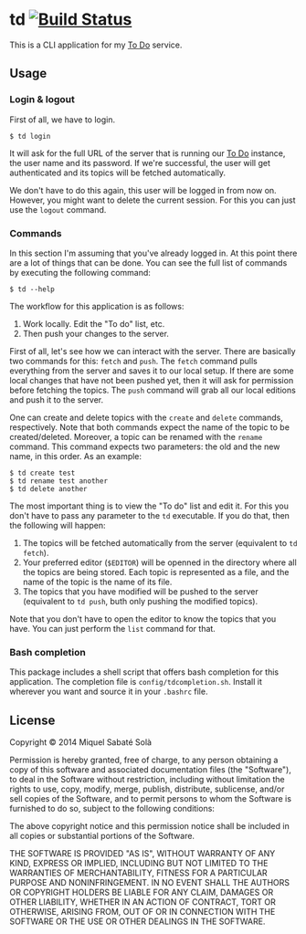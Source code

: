 # td [![Build Status](https://travis-ci.org/mssola/td.svg?branch=master)](https://travis-ci.org/mssola/td)

This is a CLI application for my [To Do](https://github.com/mssola/todo) service.

## Usage

### Login & logout

First of all, we have to login.

    $ td login

It will ask for the full URL of the server that is running our [To
Do](https://github.com/mssola/todo) instance, the user name and its password.
If we're successful, the user will get authenticated and its topics will be
fetched automatically.

We don't have to do this again, this user will be logged in from now on.
However, you might want to delete the current session. For this you can
just use the `logout` command.

### Commands

In this section I'm assuming that you've already logged in. At this point there
are a lot of things that can be done. You can see the full list of commands by
executing the following command:

    $ td --help

The workflow for this application is as follows:

1. Work locally. Edit the "To do" list, etc.
2. Then push your changes to the server.

First of all, let's see how we can interact with the server. There are
basically two commands for this: `fetch` and `push`. The `fetch` command pulls
everything from the server and saves it to our local setup. If there are
some local changes that have not been pushed yet, then it will ask for
permission before fetching the topics. The `push` command will grab all
our local editions and push it to the server.

One can create and delete topics with the `create` and `delete` commands,
respectively. Note that both commands expect the name of the topic to be
created/deleted. Moreover, a topic can be renamed with the `rename` command.
This command expects two parameters: the old and the new name, in this order.
As an example:

    $ td create test
    $ td rename test another
    $ td delete another

The most important thing is to view the "To do" list and edit it. For this you
don't have to pass any parameter to the `td` executable. If you do that, then
the following will happen:

1. The topics will be fetched automatically from the server (equivalent to `td
   fetch`).
2. Your preferred editor (`$EDITOR`) will be openned in the directory where all
   the topics are being stored. Each topic is represented as a file, and the
   name of the topic is the name of its file.
3. The topics that you have modified will be pushed to the server (equivalent
   to `td push`, buth only pushing the modified topics).

Note that you don't have to open the editor to know the topics that you have.
You can just perform the `list` command for that.

### Bash completion

This package includes a shell script that offers bash completion for this
application. The completion file is `config/tdcompletion.sh`. Install it
wherever you want and source it in your `.bashrc` file.

## License

Copyright &copy; 2014 Miquel Sabaté Solà

Permission is hereby granted, free of charge, to any person obtaining
a copy of this software and associated documentation files (the
"Software"), to deal in the Software without restriction, including
without limitation the rights to use, copy, modify, merge, publish,
distribute, sublicense, and/or sell copies of the Software, and to
permit persons to whom the Software is furnished to do so, subject to
the following conditions:

The above copyright notice and this permission notice shall be
included in all copies or substantial portions of the Software.

THE SOFTWARE IS PROVIDED "AS IS", WITHOUT WARRANTY OF ANY KIND,
EXPRESS OR IMPLIED, INCLUDING BUT NOT LIMITED TO THE WARRANTIES OF
MERCHANTABILITY, FITNESS FOR A PARTICULAR PURPOSE AND
NONINFRINGEMENT. IN NO EVENT SHALL THE AUTHORS OR COPYRIGHT HOLDERS BE
LIABLE FOR ANY CLAIM, DAMAGES OR OTHER LIABILITY, WHETHER IN AN ACTION
OF CONTRACT, TORT OR OTHERWISE, ARISING FROM, OUT OF OR IN CONNECTION
WITH THE SOFTWARE OR THE USE OR OTHER DEALINGS IN THE SOFTWARE.

